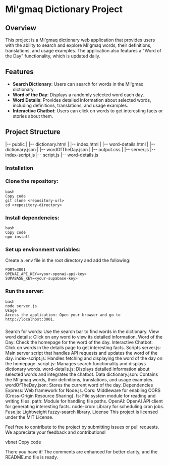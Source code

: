 # Mi'gmaq Dictionary Project

## Overview

This project is a Mi'gmaq dictionary web application that provides users with the ability to search and explore Mi'gmaq words, their definitions, translations, and usage examples. The application also features a "Word of the Day" functionality, which is updated daily.

## Features

- **Search Dictionary**: Users can search for words in the Mi'gmaq dictionary.
- **Word of the Day**: Displays a randomly selected word each day.
- **Word Details**: Provides detailed information about selected words, including definitions, translations, and usage examples.
- **Interactive Chatbot**: Users can click on words to get interesting facts or stories about them.

## Project Structure

|-- public
|   |-- dictionary.html
|   |-- index.html
|   |-- word-details.html
|   |-- dictionary.json
|   |-- wordOfTheDay.json
|   |-- output.css
|
|-- server.js
|-- index-script.js
|-- script.js
|-- word-details.js

### Installation

### Clone the repository:

```
bash
Copy code
git clone <repository-url>
cd <repository-directory>

```
### Install dependencies:
```
bash
Copy code
npm install
```
### Set up environment variables:
Create a .env file in the root directory and add the following:

```
PORT=3001
OPENAI_API_KEY=<your-openai-api-key>
SUPABASE_KEY=<your-supabase-key>
```

### Run the server:
```
bash
node server.js
Usage
Access the application: Open your browser and go to http://localhost:3001.
```

### 
Search for words: Use the search bar to find words in the dictionary.
View word details: Click on any word to view its detailed information.
Word of the Day: Check the homepage for the word of the day.
Interactive Chatbot: Click on words in the details page to get interesting facts.
Scripts
server.js: Main server script that handles API requests and updates the word of the day.
index-script.js: Handles fetching and displaying the word of the day on the homepage.
script.js: Manages search functionality and displays dictionary words.
word-details.js: Displays detailed information about selected words and integrates the chatbot.
Data
dictionary.json: Contains the Mi'gmaq words, their definitions, translations, and usage examples.
wordOfTheDay.json: Stores the current word of the day.
Dependencies
Express: Web framework for Node.js.
Cors: Middleware for enabling CORS (Cross-Origin Resource Sharing).
fs: File system module for reading and writing files.
path: Module for handling file paths.
OpenAI: OpenAI API client for generating interesting facts.
node-cron: Library for scheduling cron jobs.
Fuse.js: Lightweight fuzzy-search library.
License
This project is licensed under the MIT License.

Feel free to contribute to the project by submitting issues or pull requests. We appreciate your feedback and contributions!

vbnet
Copy code

There you have it! The comments are enhanced for better clarity, and the README.md file is ready.